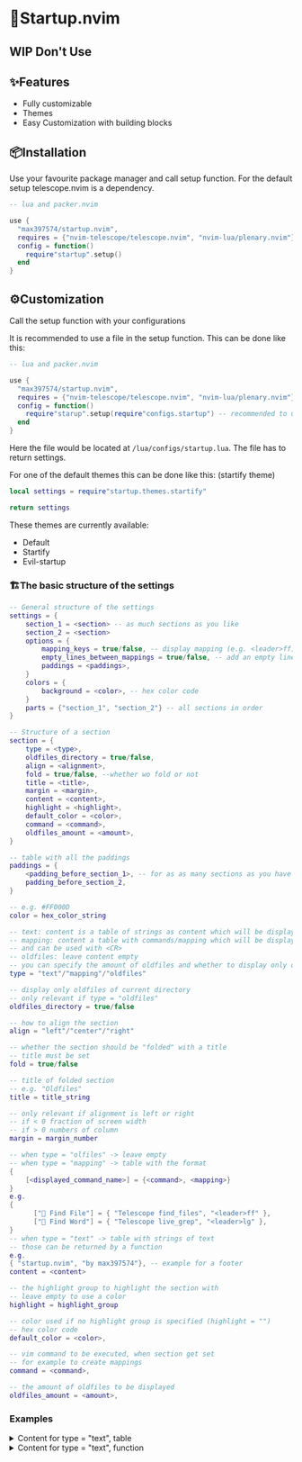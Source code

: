 # 🔧Startup.nvim

## WIP Don't Use

✨Features
--------

* Fully customizable
* Themes
* Easy Customization with building blocks

📦Installation
------------
Use your favourite package manager and call setup function.
For the default setup telescope.nvim is a dependency.
```lua
-- lua and packer.nvim

use {
  "max397574/startup.nvim",
  requires = {"nvim-telescope/telescope.nvim", "nvim-lua/plenary.nvim"}
  config = function()
    require"startup".setup()
  end
}
```

⚙️Customization
-------------
<!-- NOTE: -->
<!-- ???See wiki -->

Call the setup function with your configurations

It is recommended to use a file in the setup function. This can be done like this:

```lua
-- lua and packer.nvim

use {
  "max397574/startup.nvim",
  requires = {"nvim-telescope/telescope.nvim", "nvim-lua/plenary.nvim"}
  config = function()
    require"starup".setup(require"configs.startup") -- recommended to use a file for this
  end
}
```

Here the file would be located at `/lua/configs/startup.lua`.
The file has to return settings.

For one of the default themes this can be done like this: (startify theme)

```lua
local settings = require"startup.themes.startify"

return settings
```
<!-- NOTE: update this -->
These themes are currently available:

* Default
* Startify
* Evil-startup

### 🏗️The basic structure of the settings

```lua
-- General structure of the settings
settings = {
    section_1 = <section> -- as much sections as you like
    section_2 = <section>
    options = {
        mapping_keys = true/false, -- display mapping (e.g. <leader>ff)
        empty_lines_between_mappings = true/false, -- add an empty line between mapping/commands
        paddings = <paddings>,
    }
    colors = {
        background = <color>, -- hex color code
    }
    parts = {"section_1", "section_2"} -- all sections in order
}

-- Structure of a section
section = {
    type = <type>,
    oldfiles_directory = true/false,
    align = <alignment>,
    fold = true/false, --whether wo fold or not
    title = <title>,
    margin = <margin>,
    content = <content>,
    highlight = <highlight>,
    default_color = <color>,
    command = <command>,
    oldfiles_amount = <amount>,
}

-- table with all the paddings
paddings = {
    <padding_before_section_1>, -- for as as many sections as you have
    padding_before_section_2,
}

-- e.g. #FF000D
color = hex_color_string

-- text: content is a table of strings as content which will be displayed
-- mapping: content a table with commands/mapping which will be displayed
-- and can be used with <CR>
-- oldfiles: leave content empty
-- you can specify the amount of oldfiles and whether to display only one from the current directory
type = "text"/"mapping"/"oldfiles"

-- display only oldfiles of current directory
-- only relevant if type = "oldfiles"
oldfiles_directory = true/false 

-- how to align the section
align = "left"/"center"/"right"

-- whether the section should be "folded" with a title
-- title must be set
fold = true/false

-- title of folded section
-- e.g. "Oldfiles"
title = title_string

-- only relevant if alignment is left or right
-- if < 0 fraction of screen width
-- if > 0 numbers of column
margin = margin_number

-- when type = "olfiles" -> leave empty
-- when type = "mapping" -> table with the format
{
    [<displayed_command_name>] = {<command>, <mapping>}
}
e.g.
{
      [" Find File"] = { "Telescope find_files", "<leader>ff" },
      [" Find Word"] = { "Telescope live_grep", "<leader>lg" },
}
-- when type = "text" -> table with strings of text
-- those can be returned by a function
e.g.
{ "startup.nvim", "by max397574"}, -- example for a footer
content = <content>

-- the highlight group to highlight the section with
-- leave empty to use a color
highlight = highlight_group

-- color used if no highlight group is specified (highlight = "")
-- hex color code
default_color = <color>,

-- vim command to be executed, when section get set
-- for example to create mappings
command = <command>,

-- the amount of oldfiles to be displayed
oldfiles_amount = <amount>,
```
### Examples
<details>
<summary>
Content for type = "text", table
</summary>
```lua
content = {
    "This is:",
    "Startup.nvim",
    "by max397574"
}
```
</details>
<details>
<summary>
Content for type = "text", function
</summary>
```lua
content = function()
    local clock = " " .. os.date "%H:%M"
    local date = " " .. os.date "%d-%m-%y"
    return {clock,date}
end
```
</details>
